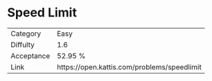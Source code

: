 # Speed Limit

<table>
    <tr>
        <td>Category</td>
        <td>Easy</td>
    </tr>
    <tr>
        <td>Diffulty</td>
        <td>1.6</td>
    </tr>
    <tr>
        <td>Acceptance</td>
        <td>52.95 %</td>
    </tr>
    <tr>
        <td>Link</td>
        <td>https://open.kattis.com/problems/speedlimit</td>
    </tr>
</table>